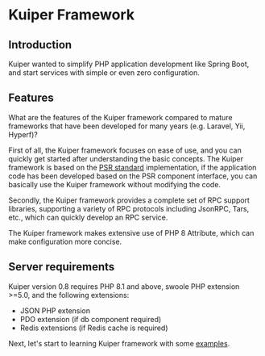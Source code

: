 # Kuiper Framework

## Introduction

Kuiper wanted to simplify PHP application development like Spring Boot, and start services with simple or even zero configuration.

## Features

What are the features of the Kuiper framework compared to mature frameworks that have been developed for many years (e.g. Laravel, Yii, Hyperf)?

First of all, the Kuiper framework focuses on ease of use, and you can quickly get started after understanding the basic concepts. The Kuiper framework is based on the [PSR standard](https://www.php-fig.org/psr) implementation, if the application code has been developed based on the PSR component interface, you can basically use the Kuiper framework without modifying the code.

Secondly, the Kuiper framework provides a complete set of RPC support libraries, supporting a variety of RPC protocols including JsonRPC, Tars, etc., which can quickly develop an RPC service.

The Kuiper framework makes extensive use of PHP 8 Attribute, which can make configuration more concise.

## Server requirements

Kuiper version 0.8 requires PHP 8.1 and above, swoole PHP extension >=5.0, and the following extensions:
- JSON PHP extension
- PDO extension (if db component required)
- Redis extensions (if Redis cache is required)

Next, let's start to learning Kuiper framework with some [examples](tutorial.md).
